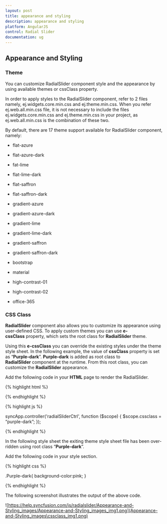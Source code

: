```yaml
---
layout: post
title: appearance and styling
description: appearance and styling
platform: AngularJS
control: Radial Slider
documentation: ug
---
```


## Appearance and Styling

### Theme

You can customize RadialSlider component style and the appearance by using available themes or cssClass property.

In order to apply styles to the RadialSlider component, refer to 2 files namely, ej.widgets.core.min.css and ej.theme.min.css. When you refer ej.web.all.min.css file, it is not necessary to include the files ej.widgets.core.min.css and ej.theme.min.css in your project, as ej.web.all.min.css is the combination of these two.

By default, there are 17 theme support available for RadialSlider component, namely:

* flat-azure

* flat-azure-dark

* fat-lime

* flat-lime-dark

* flat-saffron

* flat-saffron-dark

* gradient-azure

* gradient-azure-dark

* gradient-lime

* gradient-lime-dark

* gradient-saffron

* gradient-saffron-dark

* bootstrap

* material

* high-contrast-01

* high-contrast-02

* office-365

### CSS Class

**RadialSlider** component also allows you to customize its appearance using user-defined CSS. To apply custom themes you can use **e-cssClass** property, which sets the root class for **RadialSlider** theme.

Using this **e-cssClass** you can override the existing styles under the theme style sheet. In the following example, the value of **cssClass** property is set as “**Purple-dark**”. **Purple-dark** is added as root class to **RadialSlider** component at the runtime. From this root class, you can customize the **RadialSlider** appearance.

Add the following code in your **HTML** page to render the RadialSlider.

{% highlight html %}


<div id="angularRadialSlider" ej-radialslider e-cssclass="cssclass" e-innercircleimageurl="http://js.syncfusion.com/demos/web/content/images/radialslider/chevron-right.png"></div>


{% endhighlight %}


{% highlight js %}

syncApp.controller('radialSliderCtrl', function ($scope) {
        $scope.cssclass = “purple-dark”;
    });


{% endhighlight %}


In the following style sheet the exiting theme style sheet file has been over-ridden using root class “**Purple-dark**”.

Add the following code in your style section.

{% highlight css %}


.Purple-dark{ background-color:pink; }


{% endhighlight %}


The following screenshot illustrates the output of the above code.

![https://help.syncfusion.com/js/radialslider/Appearance-and-Styling_images/Appearance-and-Styling_images_img1.png](Appearance-and-Styling_images\cssclass_img1.png)


